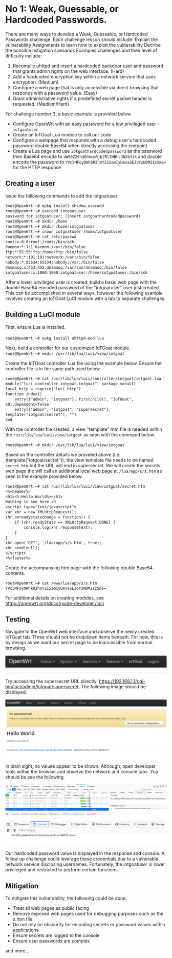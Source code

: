 # No 1: Weak, Guessable, or Hardcoded Passwords.
There are many ways to develop a Weak, Guessable, or Hardcoded Passwords challenge. Each challenge lesson should include:
Explain the vulnerability
Assignments to learn how to exploit the vulnerability
Decribe the possible mitigation scenarios
Examples challenges and their level of difficulty include:

1. Recompile uhttpd and insert a hardcoded backdoor user and password that grants admin rights on the web interface. (Hard)
2. Add a hardcoded encryption key within a network service that uses encryption. (Medium)
3. Configure a  web page that is only accessible via direct browsing that responds with a password value. (Easy)
4. Grant administrative rights if a predefined secret packet header is requested. (Medium/Hard)

For challenge number 3, a basic example is provided below.

- Configure OpenWrt with an easy password for a low privileged user - `iotgoatuser`
- Create an IoTGoat Lua module to call our code
- Configure a webpage that responds with a debug user's hardcoded password double Base64 when directly accessing the endpoint.
- Create a Lua page and use `iotgoathardcodedpassword` as the password then Base64 encode to `aW90Z29hdGhhcmRjb2RlZHBhc3N3b3Jk` and double encode the password to `YVc5MFoyOWhkR2hoY21SamIyUmxaSEJoYzNOM2IzSms=` for the HTTP response

## Creating a user
Issue the following commands to add the iotgoatuser.
```
root@OpenWrt:~# opkg install shadow-useradd
root@OpenWrt:~# useradd iotgoatuser
password for iotgoatuser: (insert iotgoathardcodedpassword)
root@OpenWrt:~# mkdir /home
root@OpenWrt:~# mkdir /home/iotgoatuser
root@OpenWrt:~# chown iotgoatuser /home/iotgoatuser
root@OpenWrt:~# cat /etc/passwd
root:x:0:0:root:/root:/bin/ash
daemon:*:1:1:daemon:/var:/bin/false
ftp:*:55:55:ftp:/home/ftp:/bin/false
network:*:101:101:network:/var:/bin/false
nobody:*:65534:65534:nobody:/var:/bin/false
dnsmasq:x:453:453:dnsmasq:/var/run/dnsmasq:/bin/false
iotgoatuser:x:1000:1000:iotgoatuser:/home/iotgoatuser:/bin/ash
```

After a lower privileged user is created, build a basic web page with the double Base64 encoded password of the "iotgoatuser" user just created. This can be accomplished in several ways, however the following example involves creating an IoTGoat LuCI module with a tab to separate challenges.

## Building a LuCI module

First, ensure Lua is installed. <br>   
`root@OpenWrt:~# opkg install uhttpd-mod-lua`

Next, build a controller for our customized IoTGoat module. <br>
`root@OpenWrt:~# mkdir /usr/lib/lua/luci/view/iotgoat`

Create the IoTGoat controller Lua file using the example below. Ensure the controller file is in the same path used below.  
```
root@OpenWrt:~# cat /usr/lib/lua/luci/controller/iotgoat/iotgoat.lua
module("luci.controller.iotgoat.iotgoat", package.seeall)
local http = require("luci.http")
function index()
    entry({"admin", "iotgoat"}, firstchild(), "IoTGoat", 60).dependent=false  
    entry({"admin", "iotgoat", "supersecret"}, template("iotgoat/secret"), "")
end
```
With the controller file created, a view "template" htm file is needed within the `/usr/lib/lua/luci/view/iotgoat` as seen with the command below. <br>

`root@OpenWrt:~# mkdir /usr/lib/lua/luci/view/iotgoat`

Based on the controller details we provided above (i.e. (template("iotgoat/secret")), the view template file needs to be named `secret.htm` but the URL will end in supersecret. We will create the secrets web page the will call an additional local web page at `/lua/app/s/s.htm` as seen in the example provided below.

```
root@OpenWrt:~# cat /usr/lib/lua/luci/view/iotgoat/secret.htm
<%+header%>                                                          
<h1><%:Hello World%></h1>
Nothing to see here :D
<script type="text/javascript">
var xhr = new XMLHttpRequest();
xhr.onreadystatechange = function() {
    if (xhr.readyState == XMLHttpRequest.DONE) {
        console.log(xhr.responseText);
    }
}
xhr.open('GET', '/lua/app/s/s.htm', true);
xhr.send(null);
</script>                                            
<%+footer%>
```
Create the accompanying htm page with the following double Base64 contents. <br>

```
root@OpenWrt:~# cat /www/lua/app/s/s.htm
YVc5MFoyOWhkR2hoY21SamIyUmxaSEJoYzNOM2IzSms= 
```

For additional details on creating modules, see https://openwrt.org/docs/guide-developer/luci

## Testing

Navigate to the OpenWrt web interface and observe the newly created IoTGoat tab. Three should not be dropdown items beneath. For now, this is by design as we want our secret page to be inaccessible from normal browsing.

![IoTGoat Tab](/images/iotgoattab.png)

Try accessing the supersecret URL directly: https://192.168.1.1/cgi-bin/luci/admin/iotgoat/supersecret. The following image should be displayed.

![IoTGoat Secret Page](/images/iotgoatsecretpage.png)

In plain sight, no values appear to be shown. Although, open developer tools within the browser and observe the network and console tabs. You should be see the following.

![IoTGoat Response](/images/iotgoatsecretresponse.png)

![JavaScript Console](/images/console.png)

Our hardcoded password value is displayed in the response and console. A follow up challenge could leverage these credentials due to a vulnerable network service disclosing usernames. Fortunately, the iotgoatuser  is lower privileged and restricted to perform certain functions.

## Mitigation
To mitigate this vulnerability, the following could be done:
- Treat all web pages as public facing
-  Remove exposed web pages used for debugging purposes such as the s.htm file.
- Do not rely on obscurity for encoding secrets or password values within applications
- Ensure secrets are logged to the console
- Ensure user passwords are complex

and more...
